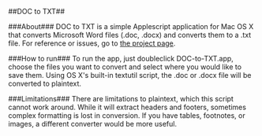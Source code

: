 ##DOC to TXT##

###About###
DOC to TXT is a simple Applescript application for Mac OS X that converts Microsoft Word files (.doc, .docx) and converts them to a .txt file. For reference or issues, go to [the project page](http://mikefrizzell.com/projects/doc-to-txt.html).

###How to run###
To run the app, just doubleclick DOC-to-TXT.app, choose the files you want to convert and select where you would like to save them. Using OS X's built-in textutil script, the .doc or .docx file will be converted to plaintext.

###Limitations###
There are limitations to plaintext, which this script cannot work around. While it will extract headers and footers, sometimes complex formatting is lost in conversion. If you have tables, footnotes, or images, a different converter would be more useful.